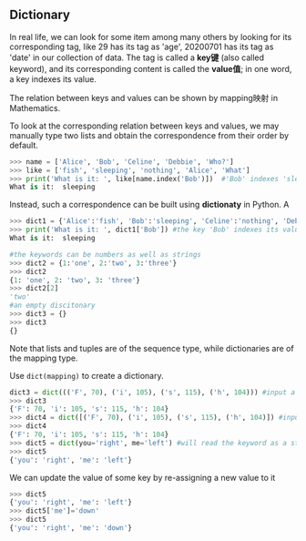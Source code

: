 ## Dictionary

In real life, we can look for some item among many others by looking for its corresponding tag, like 29 has its tag as 'age', 20200701 has its tag as 'date' in our collection of data. The tag is called a __key键__ (also called keyword), and its corresponding content is called the __value值__; in one word, a key indexes its value. 

The relation between keys and values can be shown by mapping映射 in Mathematics.

To look at the corresponding relation between keys and values, we may manually type two lists and obtain the correspondence from their order by default.
```Python
>>> name = ['Alice', 'Bob', 'Celine', 'Debbie', 'Who?']
>>> like = ['fish', 'sleeping', 'nothing', 'Alice', 'What']
>>> print('What is it: ', like[name.index('Bob')])  #'Bob' indexes 'sleeping' by default, since they are the 2nd item in their lists resp.
What is it:  sleeping
```

Instead, such a correspondence can be built using __dictionaty__ in Python. A 
```Python
>>> dict1 = {'Alice':'fish', 'Bob':'sleeping', 'Celine':'nothing', 'Debbie':'Alice', 'Who?':'What'}
>>> print('What is it: ', dict1['Bob']) #the key 'Bob' indexes its value 'sleeping', like a position number indexes its value in tuples and lists
What is it:  sleeping
```
```Python
#the keywords can be numbers as well as strings
>>> dict2 = {1:'one', 2:'two', 3:'three'}
>>> dict2
{1: 'one', 2: 'two', 3: 'three'}
>>> dict2[2]
'two'
#an empty discitonary
>>> dict3 = {}
>>> dict3
{}
```
Note that lists and tuples are of the sequence type, while dictionaries are of the mapping type.

Use `dict(mapping)` to create a dictionary.
```Python
dict3 = dict((('F', 70), ('i', 105), ('s', 115), ('h', 104))) #input a tuple (consisting of smaller tuples) into dict(), where this tuple of tuples acts as a mapping
>>> dict3
{'F': 70, 'i': 105, 's': 115, 'h': 104}
>>> dict4 = dict([('F', 70), ('i', 105), ('s', 115), ('h', 104)]) #input a list (consisting of small tuples) into dict()
>>> dict4
{'F': 70, 'i': 105, 's': 115, 'h': 104}
>>> dict5 = dict(you='right', me='left') #will read the keyword as a string automatically; cannot use 'you'=..., since keyword cannot be an expression #use assignments to create a dictionary
>>> dict5
{'you': 'right', 'me': 'left'}
```
We can update the value of some key by re-assigning a new value to it
```Python
>>> dict5
{'you': 'right', 'me': 'left'}
>>> dict5['me']='down'
>>> dict5
{'you': 'right', 'me': 'down'}
```
